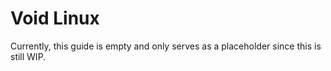 # Void Linux
Currently, this guide is empty and only serves as a placeholder since this is still WIP.
